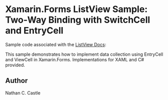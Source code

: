 Xamarin.Forms ListView Sample: Two-Way Binding with SwitchCell and EntryCell
===========================

Sample code associated with the [ListView Docs](https://developer.xamarin.com/guides/xamarin-forms/user-interface/listview/):

This sample demonstrates how to implement data collection using EntryCell and ViewCell in Xamarin.Forms. Implementations for XAML and C# provided.


Author
------
Nathan C. Castle
